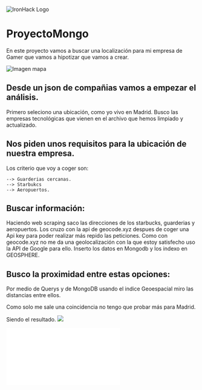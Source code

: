![IronHack Logo](https://s3-eu-west-1.amazonaws.com/ih-materials/uploads/upload_d5c5793015fec3be28a63c4fa3dd4d55.png)

# ProyectoMongo
En este proyecto vamos a buscar una localización para mi empresa de Gamer que vamos a hipotizar que vamos a crear.


![Imagen mapa](https://cdni.rt.com/actualidad/public_images/2015.01/original/54b519f272139e17538b45b0.jpg)


## Desde un json de compañias vamos a empezar el análisis.
Primero seleciono una ubicación, como yo vivo en Madrid. Busco las empresas tecnológicas que vienen en el archivo que hemos limpiado y actualizado.

## Nos piden unos requisitos para la ubicación de nuestra empresa.
Los criterio que voy a coger son:

    --> Guarderias cercanas.
    --> Starbukcs    
    --> Aeropuertos.
## Buscar información:

Haciendo web scraping saco las direcciones de los starbucks, guarderias y aeropuertos.
Los cruzo con la api de geocode.xyz despues de coger una Api key para poder realizar más repido las peticiones.
Como con geocode.xyz no me da una geolocalización con la que estoy satisfecho uso la API de Google para ello.
Inserto los datos en Mongodb y los indexo en GEOSPHERE.

## Busco la proximidad entre estas opciones:
Por medio de Querys y de MongoDB usando el indice Geoespacial miro las distancias entre ellos.

Como solo me sale una coincidencia no tengo que probar más para Madrid.

Siendo el resultado.
<img src="/Input/imagenes/resultadoColocacionEmpresa.html" >


![Imagen resultado](/Input/imagenes/resultadoColocacionEmpresa.html)
